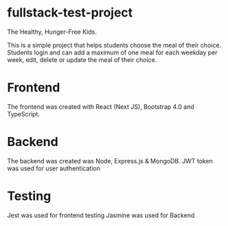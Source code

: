 # fullstack-test-project
The Healthy, Hunger-Free Kids. 

This is a simple project that helps students choose the meal of their choice. Students login and can add a maximum of one meal for each weekday per week, edit, delete or update the meal of their choice.

# Frontend
The frontend was created with React (Next JS), Bootstrap 4.0 and TypeScript.

# Backend
The backend was created was Node, Express.js & MongoDB.
JWT token was used for user authentication

# Testing
Jest was used for frontend testing
Jasmine was used for Backend

